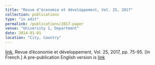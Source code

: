 ```yaml
---
title: "Revue d’économie et développement, Vol. 25, 2017"
collection: publications
type: "in edit"
permalink: /publications/2017-paper
venue: "University 1, Department"
date: 2014-01-01
location: "City, Country"
---
```


[link](https://sites.lsa.umich.edu/deanyang/wp-content/uploads/sites/205/2018/01/yang-2017-migration-policies-for-development.pdf "Des politiques migratoires pour promouvoir le développement (Migration Policies for Development)"), Revue d’économie et développement, Vol. 25, 2017, pp. 75-95. [In French.] A pre-publication English version is [link](https://sites.lsa.umich.edu/deanyang/wp-content/uploads/sites/205/2018/01/yang-2017-migration-policies-for-development.pdf "HERE")

<!-- ---
title: "Revue d’économie et développement, Vol. 25, 2017"
collection: publications
type: "in_edit"
permalink: /publications_in_edit/1-Revue-dconomie-developpement-Vol-25-2017
# venue: "University 1, Department"
date: 2017
# location: "City, Country"
---

[link](https://sites.lsa.umich.edu/deanyang/wp-content/uploads/sites/205/2018/01/yang-2017-migration-policies-for-development.pdf "Des politiques migratoires pour promouvoir le développement (Migration Policies for Development)"), Revue d’économie et développement, Vol. 25, 2017, pp. 75-95. [In French.] A pre-publication English version is [link](https://sites.lsa.umich.edu/deanyang/wp-content/uploads/sites/205/2018/01/yang-2017-migration-policies-for-development.pdf "HERE") -->
